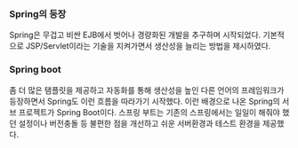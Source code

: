 ### Spring의 등장
Spring은 무겁고 비싼 EJB에서 벗어나 경량화된 개발을 추구하며 시작되었다. 기본적으로 JSP/Servlet이라는 기술을 지켜가면서 생산성을 
늘리는 방법을 제시하였다.  

### Spring boot
좀 더 많은 탬플릿을 제공하고 자동화를 통해 생산성을 높인 다른 언어의 프레임워크가 등장하면서 Spring도 이런 흐름을 따라가기 시작했다.
이런 배경으로 나온 Spring의 서브 프로젝트가 Spring Boot이다. 스프링 부트는 기존의 스프링에서는 일일이 해줘야 했던 설정이나 
버전충돌 등 불편한 점을 개선하고 쉬운 서버환경과 테스트 환경을 제공했다.
